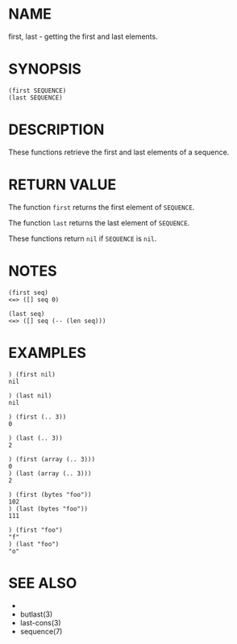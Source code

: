 # NAME
first, last - getting the first and last elements.

# SYNOPSIS

    (first SEQUENCE)
    (last SEQUENCE)

# DESCRIPTION
These functions retrieve the first and last elements of a sequence.

# RETURN VALUE
The function `first` returns the first element of `SEQUENCE`.

The function `last` returns the last element of `SEQUENCE`.

These functions return `nil` if `SEQUENCE` is `nil`.

# NOTES

    (first seq)
    <=> ([] seq 0)

    (last seq)
    <=> ([] seq (-- (len seq)))

# EXAMPLES

    ) (first nil)
    nil
    
    ) (last nil)
    nil

    ) (first (.. 3))
    0
    
    ) (last (.. 3))
    2

    ) (first (array (.. 3)))
    0
    ) (last (array (.. 3)))
    2

    ) (first (bytes "foo"))
    102
    ) (last (bytes "foo"))
    111

    ) (first "foo")
    "f"
    ) (last "foo")
    "o"

# SEE ALSO
- [](3)
- butlast(3)
- last-cons(3)
- sequence(7)
